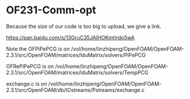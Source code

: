 # OF231-Comm-opt
Because the size of our code is too big to upload, we give a link.

https://pan.baidu.com/s/13GruC35JAIHOKmtjrdo5wA

Note the OFPiPePCG is on /vol/home/linzhipeng/OpenFOAM/OpenFOAM-2.3.1/src/OpenFOAM/matrices/lduMatrix/solvers/PiPePCG 

OFRePiPePCG is on /vol/home/linzhipeng/OpenFOAM/OpenFOAM-2.3.1/src/OpenFOAM/matrices/lduMatrix/solvers/TempPCG 

exchange.c is on /vol/home/linzhipeng/OpenFOAM/OpenFOAM-2.3.1/src/OpenFOAM/db/IOstreams/Pstreams/exchange.c
